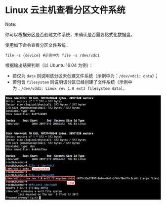 # Linux 云主机查看分区文件系统

<span>Note:</span><div class="alertContent">你可以根据分区是否创建文件系统，来确认是否需要格式化数据盘。</div>

使用如下命令查看分区文件系统：

	file -s {device} #示例中为 file -s /dev/vdc1

根据输出结果判断（以 Ubuntu 16.04 为例）：

* 若仅为 `data` 则说明该分区未创建文件系统（示例中为：`/dev/vdc1: data`）；
* 若包含 `filesystem` 则说明该分区已经创建了文件系统（示例中为：`/dev/vdd1: Linux rev 1.0 ext3 filesystem data`）。

![](../../image/运维指南-Linux查看分区文件系统.png)




